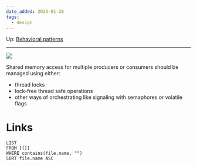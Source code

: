 ```yaml
---
date_added: 2025-01-28
tags:
  - design
---
```

Up: [Behavioral patterns](Behavioral%20patterns.md)
___
 ![](Pasted%20image%2020250128154616.png)

Shared memory access for multiple producers or consumers should be managed using either:
 - thread locks
 - lock-free thread safe operations
 - other ways of orchestrating like signaling with semaphores or volatile flags
# Links
```dataview
LIST
FROM [[]]
WHERE contains(file.name, "")
SORT file.name ASC
```
